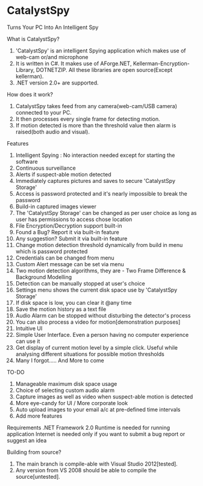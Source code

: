 CatalystSpy
==========
Turns Your PC Into An Intelligent Spy



What is CatalystSpy?

1. 'CatalystSpy' is an intelligent Spying application which makes use of web-cam or/and microphone
2. It is written in C#. It makes use of AForge.NET, Kellerman-Encryption-Library, DOTNETZIP. All these libraries are open source(Except kellerman).
3. .NET version 2.0+ are supported.


How does it work?

1. CatalystSpy takes feed from any camera(web-cam/USB camera) connected to your PC.
2. It then processes every single frame for detecting motion.
3. If motion detected is more than the threshold value then alarm is raised(both audio and visual).

Features

1.  Intelligent Spying : No interaction needed except for starting the software
2.  Continuous surveillance
3.  Alerts if suspect-able motion detected
4.  Immediately captures pictures and saves to secure 'CatalystSpy Storage'
5.  Access is password protected and it's nearly impossible to break the password
6.  Build-in captured images viewer
7.  The 'CatalystSpy Storage' can be changed as per user choice as long as user has permissions to access chose location
8.  File Encryption/Decryption support built-in
9.  Found a Bug? Report it via built-in feature
10. Any suggestion? Submit it via built-in feature
11. Change motion detection threshold dynamically from build in menu which is password protected
12. Credentials can be changed from menu
13. Custom Alert message can be set via menu
14. Two motion detection algorithms, they are - Two Frame Difference & Background Modelling
15. Detection can be manually stopped at user's choice
16. Settings menu shows the current disk space use by 'CatalystSpy Storage'
17. If disk space is low, you can clear it @any time
18. Save the motion history as a text file
19. Audio Alarm can be stopped without disturbing the detector's process
20. You can also process a video for motion[demonstration purposes]
21. Intuitive UI
22. Simple User Interface. Even a person having no computer experience can use it
23. Get display of current motion level by a simple click. Useful while analysing different situations for possible motion thresholds
24. Many I forgot..... And More to come

TO-DO
1. Manageable maximum disk space usage
2. Choice of selecting custom audio alarm
3. Capture images as well as video when suspect-able motion is detected
4. More eye-candy for UI / More corporate look
5. Auto upload images to your email a/c at pre-defined time intervals
5. Add more features

Requirements
.NET Framework 2.0 Runtime is needed for running application
Internet is needed only if you want to submit a bug report or suggest an idea

Building from source?

1. The main branch is compile-able with Visual Studio 2012[tested].
2. Any version from VS 2008 should be able to compile the source[untested].